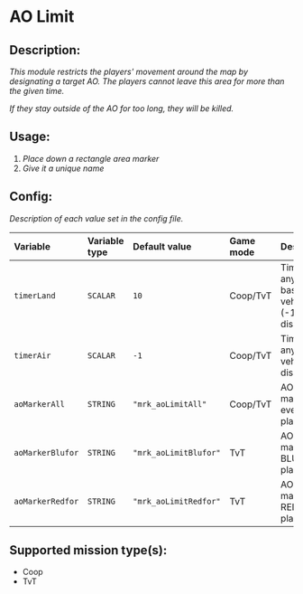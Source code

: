 # AO Limit
## Description:
_This module restricts the players' movement around the map by designating a target AO. The players cannot leave this area for more than the given time._

_If they stay outside of the AO for too long, they will be killed._

## Usage:
1. _Place down a rectangle area marker_
2. _Give it a unique name_

## Config:
_Description of each value set in the config file._

| Variable         | Variable type | Default value         | Game mode  | Description                                          |
|:---------------- |:------------- |:--------------------- |:---------- |:---------------------------------------------------- |
| `timerLand`      | `SCALAR`      | `10`                  | Coop/TvT   | Timer for any land based vehicle/unit (-1: disabled) |
| `timerAir`       | `SCALAR`      | `-1`                  | Coop/TvT   | Timer for any air vehicle (-1: disabled)             |
| `aoMarkerAll`    | `STRING`      | `"mrk_aoLimitAll"`    | Coop/TvT   | AO limit marker for every player                     |
| `aoMarkerBlufor` | `STRING`      | `"mrk_aoLimitBlufor"` | TvT        | AO limit marker for BLUFOR players                   |
| `aoMarkerRedfor` | `STRING`      | `"mrk_aoLimitRedfor"` | TvT        | AO limit marker for REDFOR players                   |

## Supported mission type(s):
 - Coop
 - TvT
